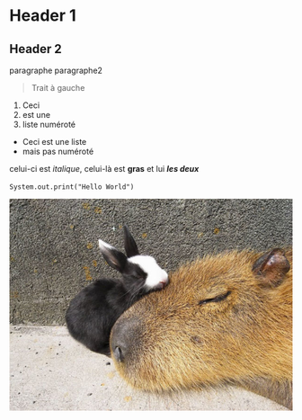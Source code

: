 # Header 1
## Header 2

paragraphe
paragraphe2

> Trait à gauche

1. Ceci
2. est une 
3. liste numéroté

- Ceci est une liste
- mais pas numéroté

celui-ci est *italique*, celui-là est  **gras** et lui ***les deux***

`System.out.print("Hello World")`

![capy](assets/capy3.jpg)
